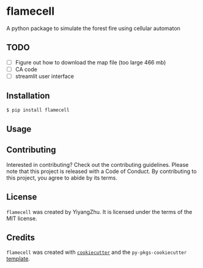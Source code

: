 # flamecell

A python package to simulate the forest fire using cellular automaton

## TODO
- [ ] Figure out how to download the map file (too large 466 mb)
- [ ] CA code
- [ ] streamlit user interface

## Installation

```bash
$ pip install flamecell
```

## Usage


## Contributing

Interested in contributing? Check out the contributing guidelines. Please note that this project is released with a Code of Conduct. By contributing to this project, you agree to abide by its terms.

## License

`flamecell` was created by YiyangZhu. It is licensed under the terms of the MIT license.

## Credits

`flamecell` was created with [`cookiecutter`](https://cookiecutter.readthedocs.io/en/latest/) and the `py-pkgs-cookiecutter` [template](https://github.com/py-pkgs/py-pkgs-cookiecutter).

